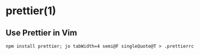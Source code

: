 # prettier(1)

## Use Prettier in Vim

    npm install prettier; jo tabWidth=4 semi@F singleQuote@T > .prettierrc
